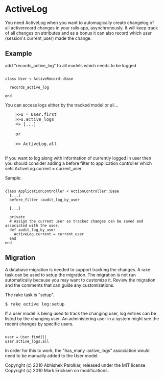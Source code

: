 ActiveLog
=========
You need ActiveLog when you want to automagically create changelog of all activerecord changes in your rails app, asynchronously. It will keep track of all changes on attributes and as a bonus it can also record which user (session's current_user) made the change.

Example
-------

add "records\_active_log" to all models which needs to be logged
<pre><code>
class User < ActiveRecord::Base

  records_active_log

end
</code></pre>

You can access logs either by the tracked model or all...

<pre>
	>>u = User.first
	>>u.active_logs
	=> [...]
	
	or
	
	>> ActiveLog.all

</pre>

If you want to log along with information of currently logged in user then you should consider adding a before filter to application controller which sets ActiveLog.current = current_user

Sample:
<pre><code>
class ApplicationController < ActionController::Base
  [...]
  before_filter :audit_log_by_user

  [...]

  private
  # Assign the current user so tracked changes can be saved and associated with the user.
  def audit_log_by_user
    ActiveLog.current = current_user
  end
end
</code></pre>

Migration
---------

A database migration is needed to support tracking the changes. A rake task can be used to setup the migration.
The migration is not run automatically because you may want to customize it. Review the migration and the comments
that can guide any customizations.

The rake task is "setup".
<pre>
$ rake active_log:setup 
</pre>

If a user model is being used to track the changing user, log entries can be listed by the changing user. An
administering user in a system might see the recent changes by specific users.
<pre><code>
user = User.find(1)
user.active_logs.all
</code></pre>

In order for this to work, the "has_many :active_logs" association would need to be manually added to the User model.

Copyright (c) 2010 Abhishek Parolkar, released under the MIT license
Copyright (c) 2010 Mark Ericksen on modifications.